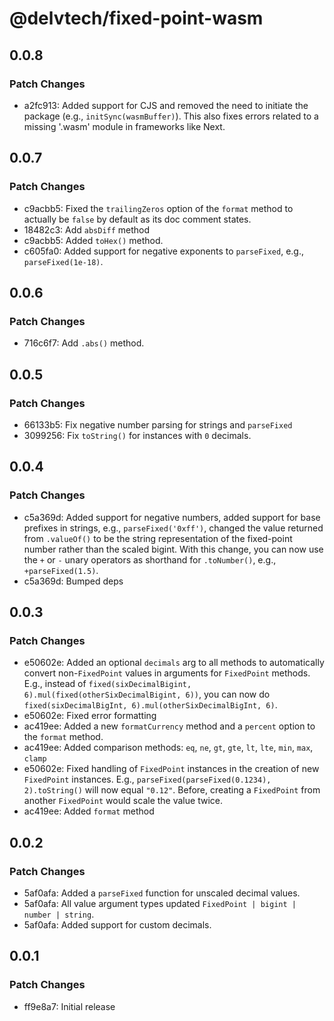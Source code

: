 # @delvtech/fixed-point-wasm

## 0.0.8

### Patch Changes

- a2fc913: Added support for CJS and removed the need to initiate the package (e.g., `initSync(wasmBuffer)`). This also fixes errors related to a missing '.wasm' module in frameworks like Next.

## 0.0.7

### Patch Changes

- c9acbb5: Fixed the `trailingZeros` option of the `format` method to actually be `false` by default as its doc comment states.
- 18482c3: Add `absDiff` method
- c9acbb5: Added `toHex()` method.
- c605fa0: Added support for negative exponents to `parseFixed`, e.g., `parseFixed(1e-18)`.

## 0.0.6

### Patch Changes

- 716c6f7: Add `.abs()` method.

## 0.0.5

### Patch Changes

- 66133b5: Fix negative number parsing for strings and `parseFixed`
- 3099256: Fix `toString()` for instances with `0` decimals.

## 0.0.4

### Patch Changes

- c5a369d: Added support for negative numbers, added support for base prefixes in strings, e.g., `parseFixed('0xff')`, changed the value returned from `.valueOf()` to be the string representation of the fixed-point number rather than the scaled bigint. With this change, you can now use the `+` or `-` unary operators as shorthand for `.toNumber()`, e.g., `+parseFixed(1.5)`.
- c5a369d: Bumped deps

## 0.0.3

### Patch Changes

- e50602e: Added an optional `decimals` arg to all methods to automatically convert non-`FixedPoint` values in arguments for `FixedPoint` methods. E.g., instead of `fixed(sixDecimalBigint, 6).mul(fixed(otherSixDecimalBigint, 6))`, you can now do `fixed(sixDecimalBigInt, 6).mul(otherSixDecimalBigInt, 6)`.
- e50602e: Fixed error formatting
- ac419ee: Added a new `formatCurrency` method and a `percent` option to the `format` method.
- ac419ee: Added comparison methods: `eq`, `ne`, `gt`, `gte`, `lt`, `lte`, `min`, `max`, `clamp`
- e50602e: Fixed handling of `FixedPoint` instances in the creation of new `FixedPoint` instances. E.g., `parseFixed(parseFixed(0.1234), 2).toString()` will now equal `"0.12"`. Before, creating a `FixedPoint` from another `FixedPoint` would scale the value twice.
- ac419ee: Added `format` method

## 0.0.2

### Patch Changes

- 5af0afa: Added a `parseFixed` function for unscaled decimal values.
- 5af0afa: All value argument types updated `FixedPoint | bigint | number | string`.
- 5af0afa: Added support for custom decimals.

## 0.0.1

### Patch Changes

- ff9e8a7: Initial release
